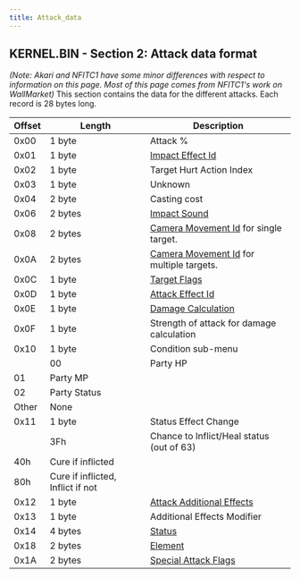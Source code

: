 ```yaml
---
title: Attack_data
---
```


## KERNEL.BIN - Section 2: Attack data format

*(Note: Akari and NFITC1 have some minor differences with respect to information on this page. Most of this page comes from NFITC1's work on WallMarket)* This section contains the data for the different attacks. Each record is 28 bytes long.

| Offset | Length                            | Description                                                                                         |
|--------|-----------------------------------|-----------------------------------------------------------------------------------------------------|
| 0x00   | 1 byte                            | Attack %                                                                                            |
| 0x01   | 1 byte                            | [Impact Effect Id](Battle/Impact_Effect_Id_List.md)                                     |
| 0x02   | 1 byte                            | Target Hurt Action Index                                                                            |
| 0x03   | 1 byte                            | Unknown                                                                                             |
| 0x04   | 2 byte                            | Casting cost                                                                                        |
| 0x06   | 2 bytes                           | [Impact Sound](Battle/Sound_Effect_Id_List.md)                                          |
| 0x08   | 2 bytes                           | [Camera Movement Id](Battle/Camera_Movement_Id_List?redlink=1.md) for single target.    |
| 0x0A   | 2 bytes                           | [Camera Movement Id](Battle/Camera_Movement_Id_List?redlink=1.md) for multiple targets. |
| 0x0C   | 1 byte                            | [Target Flags](Battle/Targeting_Data.md)                                                |
| 0x0D   | 1 byte                            | [Attack Effect Id](Battle/Attack_Effect_Id_List.md)                                     |
| 0x0E   | 1 byte                            | [Damage Calculation](Battle/Damage_Calculation.md)                                      |
| 0x0F   | 1 byte                            | Strength of attack for damage calculation                                                           |
| 0x10   | 1 byte                            | Condition sub-menu                                                                                  |
|        | 00                                | Party HP                                                                                            |
| 01     | Party MP                          |                                                                                                     |
| 02     | Party Status                      |                                                                                                     |
| Other  | None                              |                                                                                                     |
| 0x11   | 1 byte                            | Status Effect Change                                                                                |
|        | 3Fh                               | Chance to Inflict/Heal status (out of 63)                                                           |
| 40h    | Cure if inflicted                 |                                                                                                     |
| 80h    | Cure if inflicted, Inflict if not |                                                                                                     |
| 0x12   | 1 byte                            | [Attack Additional Effects](Battle/Attack_Special_Effects.md)                           |
| 0x13   | 1 byte                            | Additional Effects Modifier                                                                         |
| 0x14   | 4 bytes                           | [Status](Battle/Status_Effects.md)                                                      |
| 0x18   | 2 bytes                           | [Element](Battle/Elemental_Data.md)                                                     |
| 0x1A   | 2 bytes                           | [Special Attack Flags](Battle/Special_Attack_Flags.md)                                  |
